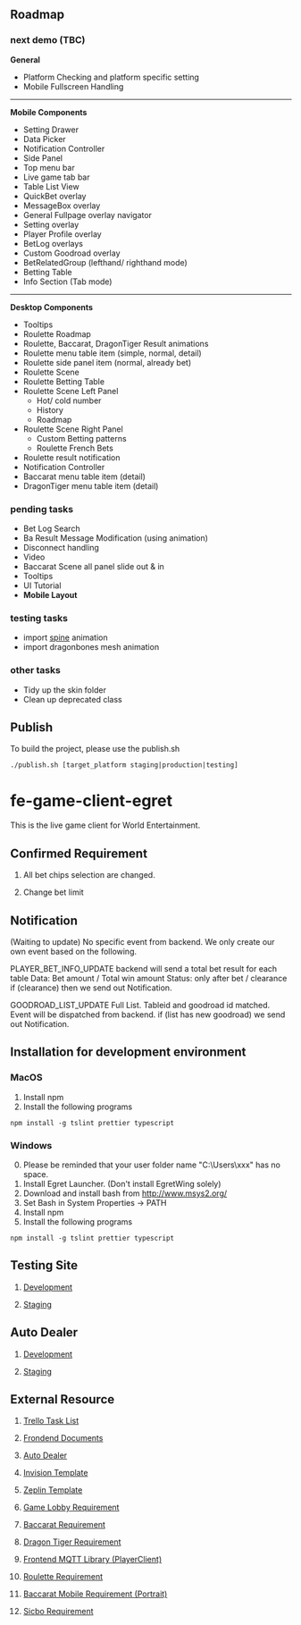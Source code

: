 ## Roadmap

### next demo (TBC)

**General**
- Platform Checking and platform specific setting
- Mobile Fullscreen Handling
---
**Mobile Components**
- Setting Drawer
- Data Picker
- Notification Controller
- Side Panel
- Top menu bar
- Live game tab bar
- Table List View
- QuickBet overlay
- MessageBox overlay
- General Fullpage overlay navigator
- Setting overlay
- Player Profile overlay
- BetLog overlays
- Custom Goodroad overlay
- BetRelatedGroup (lefthand/ righthand mode)
- Betting Table
- Info Section (Tab mode)
---
**Desktop Components**
- Tooltips
- Roulette Roadmap
- Roulette, Baccarat, DragonTiger Result animations
- Roulette menu table item (simple, normal, detail)
- Roulette side panel item (normal, already bet)
- Roulette Scene
- Roulette Betting Table
- Roulette Scene Left Panel
    - Hot/ cold number
    - History
    - Roadmap
- Roulette Scene Right Panel
    - Custom Betting patterns
    - Roulette French Bets
- Roulette result notification
- Notification Controller
- Baccarat menu table item (detail)
- DragonTiger menu table item (detail)

### pending tasks
- Bet Log Search
- Ba Result Message Modification (using animation)
- Disconnect handling
- Video
- Baccarat Scene all panel slide out & in
- Tooltips
- UI Tutorial
- **Mobile Layout**

### testing tasks
- import [spine](https://github.com/fightingcat/egret-spine) animation 
- import dragonbones mesh animation

### other tasks
- Tidy up the skin folder
- Clean up deprecated class


## Publish
To build the project, please use the publish.sh

```
./publish.sh [target_platform staging|production|testing]
```


# fe-game-client-egret
This is the live game client for World Entertainment.

## Confirmed Requirement
1. All bet chips selection are changed.

2. Change bet limit 

## Notification
(Waiting to update)
No specific event from backend. We only create our own event based on the following.

PLAYER_BET_INFO_UPDATE
backend will send a total bet result for each table
Data: Bet amount / Total win amount 
Status: only after bet / clearance
if (clearance) then we send out Notification.

GOODROAD_LIST_UPDATE
Full List.
Tableid and goodroad id matched. Event will be dispatched from backend.
if (list has new goodroad) we send out Notification.

## Installation for development environment
### MacOS
1. Install npm
2. Install the following programs
```
npm install -g tslint prettier typescript
```

### Windows
0. Please be reminded that your user folder name "C:\Users\xxx" has no space.
1. Install Egret Launcher. (Don't install EgretWing solely)
2. Download and install bash from http://www.msys2.org/
3. Set Bash in System Properties -> PATH
4. Install npm
5. Install the following programs

```
npm install -g tslint prettier typescript
```
## Testing Site
1. [Development](https://dev-web-game-fe.wehosts247.com/)

2. [Staging](https://web-game-fe.wehosts247.com/)

## Auto Dealer
1. [Development](http://18.139.237.86:8901/?checked=true&uid=H003&local=test)

2. [Staging](http://18.139.237.86:8901/?checked=true&uid=H003)

## External Resource
1. [Trello Task List](https://trello.com/b/ulT0EbaT/pg-live-game-frontend-tasks)

2. [Frondend Documents](https://drive.google.com/drive/u/0/folders/1HHHJ0gJwfynMjYndl5te1XN4agXu-vn6)

3. [Auto Dealer](http://18.139.237.86:8901/?checked=true)

4. [Invision Template](https://projects.invisionapp.com/prototype/Quick-Bet-ck3dwku8c00f0el01k01o5kam/)

5. [Zeplin Template](https://app.zeplin.io/project/5d8d9c1ec2f4dd026286ee4e/dashboard)

6. [Game Lobby Requirement](https://docs.google.com/document/d/1NHxG_0LELvbGfJeBq_qTr9uNwYEAq-1oimygOxr6HJc/edit)

7. [Baccarat Requirement](https://docs.google.com/document/d/1LnNBQPlFsOTKK8xodzg-xC5P_9_uzOzWBsiqt_5ThLw/edit)

8. [Dragon Tiger Requirement](https://docs.google.com/document/d/1V4wFAZuuf6rmdggRk4UrmOkmLd-5Pd28SWY3J96bWNc/edit?ts=5e0ad733)

9. [Frontend MQTT Library (PlayerClient)](https://github.com/PGITAb/fe-lib-player-client-js)

10. [Roulette Requirement](https://docs.google.com/document/d/1TX5oRcXP26Gc0VONbwtURiGI6CSmx9SbHPlYZA193Qo/edit)

11. [Baccarat Mobile Requirement (Portrait)](https://docs.google.com/document/d/1VmyNAUTKaQCB-r9Mlw2Sz8FiQ09LSyCJm1BxpepZsaM/edit)

12. [Sicbo Requirement](https://docs.google.com/document/d/1bKzi9Yk6RC4YHFefULNfg_dc4LlgjIbx8j9pjoLZnGY/edit?ts=5e5e3ece)
